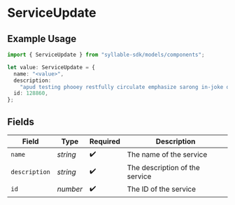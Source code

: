 # ServiceUpdate

## Example Usage

```typescript
import { ServiceUpdate } from "syllable-sdk/models/components";

let value: ServiceUpdate = {
  name: "<value>",
  description:
    "apud testing phooey restfully circulate emphasize sarong in-joke oof behind",
  id: 128860,
};
```

## Fields

| Field                          | Type                           | Required                       | Description                    |
| ------------------------------ | ------------------------------ | ------------------------------ | ------------------------------ |
| `name`                         | *string*                       | :heavy_check_mark:             | The name of the service        |
| `description`                  | *string*                       | :heavy_check_mark:             | The description of the service |
| `id`                           | *number*                       | :heavy_check_mark:             | The ID of the service          |